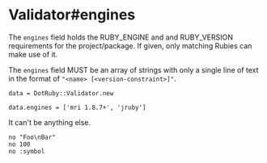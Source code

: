 # Validator#engines

The `engines` field holds the RUBY_ENGINE and and RUBY_VERSION requirements for
the project/package. If given, only matching Rubies can make use of it.

The `engines` field MUST be an array of strings with only a single line of text
in the format of `"<name> [<version-constraint>]"`.

    data = DotRuby::Validator.new

    data.engines = ['mri 1.8.7+', 'jruby']

It can't be anything else.

    no "Foo\nBar"
    no 100
    no :symbol


